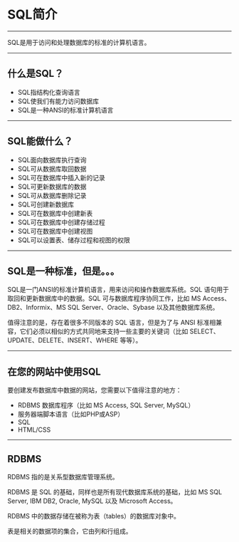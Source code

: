 # SQL简介

---

SQL是用于访问和处理数据库的标准的计算机语言。

---

## 什么是SQL？

* SQL指结构化查询语言
* SQL使我们有能力访问数据库
* SQL是一种ANSI的标准计算机语言

---

## SQL能做什么？

* SQL面向数据库执行查询
* SQL可从数据库取回数据
* SQL可在数据库中插入新的记录
* SQL可更新数据库的数据
* SQL可从数据库删除记录
* SQL可创建新数据库
* SQL可在数据库中创建新表
* SQL可在数据库中创建存储过程
* SQL可在数据库中创建视图
* SQL可以设置表、储存过程和视图的权限

---

## SQL是一种标准，但是。。。

SQL是一门ANSI的标准计算机语言，用来访问和操作数据库系统。SQL 语句用于取回和更新数据库中的数据。SQL 可与数据库程序协同工作，比如 MS Access、DB2、Informix、MS SQL Server、Oracle、Sybase 以及其他数据库系统。

值得注意的是，存在着很多不同版本的 SQL 语言，但是为了与 ANSI 标准相兼容，它们必须以相似的方式共同地来支持一些主要的关键词（比如 SELECT、UPDATE、DELETE、INSERT、WHERE 等等）。


---

## 在您的网站中使用SQL

要创建发布数据库中数据的网站，您需要以下值得注意的地方：

* RDBMS 数据库程序（比如 MS Access, SQL Server, MySQL）
* 服务器端脚本语言（比如PHP或ASP）
* SQL
* HTML/CSS

---

## RDBMS

RDBMS 指的是关系型数据库管理系统。

RDBMS 是 SQL 的基础，同样也是所有现代数据库系统的基础，比如 MS SQL Server, IBM DB2, Oracle, MySQL 以及 Microsoft Access。

RDBMS 中的数据存储在被称为表（tables）的数据库对象中。

表是相关的数据项的集合，它由列和行组成。

